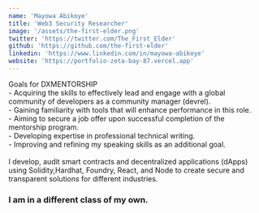 ```yaml
---
name: 'Mayowa Abikoye'
title: 'Web3 Security Researcher'
image: '/assets/the-first-elder.png'
twitter: 'https://twitter.com/The_First_Elder'
github: 'https://github.com/the-first-elder'
linkedin: 'https://www.linkedin.com/in/mayowa-abikoye'
website: 'https://portfolio-zeta-bay-87.vercel.app'
---
```


<div>
 Goals for DXMENTORSHIP  <br/>
  - Acquiring the skills to effectively lead and engage with a global community of developers as a community manager (devrel).<br/>
  - Gaining familiarity with tools that will enhance performance in this role.<br/>
  - Aiming to secure a job offer upon successful completion of the mentorship program.<br/>
  - Developing expertise in professional technical writing.<br/>
  - Improving and refining my speaking skills as an additional goal.<br/>
</div>
</br/>
<div class="mt-4">
  I develop, audit smart contracts and decentralized applications (dApps) using Solidity,Hardhat, Foundry, React, and Node to create secure and transparent solutions for different industries. <br/>

 ### I am in a different class of my own.
</div>
